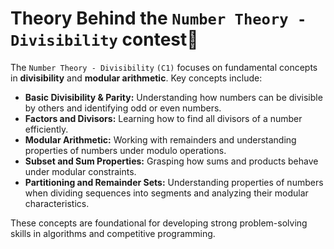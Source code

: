 # Theory Behind the `Number Theory - Divisibility` contest🧠

The `Number Theory - Divisibility` `(C1)` focuses on fundamental concepts in **divisibility** and **modular arithmetic**. Key concepts include:

* **Basic Divisibility & Parity:** Understanding how numbers can be divisible by others and identifying odd or even numbers.
* **Factors and Divisors:** Learning how to find all divisors of a number efficiently.
* **Modular Arithmetic:** Working with remainders and understanding properties of numbers under modulo operations.
* **Subset and Sum Properties:** Grasping how sums and products behave under modular constraints.
* **Partitioning and Remainder Sets:** Understanding properties of numbers when dividing sequences into segments and analyzing their modular characteristics.

These concepts are foundational for developing strong problem-solving skills in algorithms and competitive programming.
